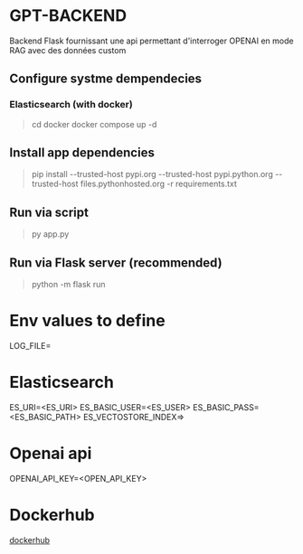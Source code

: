 # GPT-BACKEND
Backend Flask fournissant une api permettant d'interroger OPENAI en mode RAG avec des données custom

## Configure systme dempendecies
### Elasticsearch (with docker)
> cd docker
> docker compose up -d

## Install app dependencies
> pip install --trusted-host pypi.org --trusted-host pypi.python.org --trusted-host files.pythonhosted.org -r requirements.txt

## Run via script
> py app.py

## Run via Flask server (recommended)
> python -m flask run

# Env values to define
LOG_FILE=<LOG FILE LOCATION>
# Elasticsearch
ES_URI=<ES_URI>
ES_BASIC_USER=<ES_USER>
ES_BASIC_PASS=<ES_BASIC_PATH>
ES_VECTOSTORE_INDEX=<ES INDEX>>
# Openai api
OPENAI_API_KEY=<OPEN_API_KEY>

# Dockerhub
[dockerhub](https://hub.docker.com/repository/docker/sebchevre/gpt-backend/general)